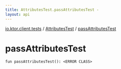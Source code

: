 ```yaml
---
title: AttributesTest.passAttributesTest - 
layout: api
---
```


<div class='api-docs-breadcrumbs'><a href="../index.html">io.ktor.client.tests</a> / <a href="index.html">AttributesTest</a> / <a href="./pass-attributes-test.html">passAttributesTest</a></div>

# passAttributesTest

<div class="signature"><code><span class="keyword">fun </span><span class="identifier">passAttributesTest</span><span class="symbol">(</span><span class="symbol">)</span><span class="symbol">: </span><span class="identifier">&lt;ERROR CLASS&gt;</span></code></div>
